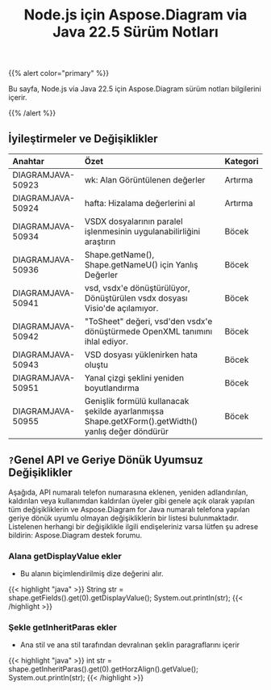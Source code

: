 ﻿---
title: Node.js için Aspose.Diagram via Java 22.5 Sürüm Notları
type: docs
weight: 23
url: /tr/java/aspose-diagram-for-node-js-via-java-22-5-release-notes/
---
{{% alert color="primary" %}}

Bu sayfa, Node.js via Java 22.5 için Aspose.Diagram sürüm notları bilgilerini içerir.

{{% /alert %}}
## **İyileştirmeler ve Değişiklikler**  ##

|**Anahtar**|**Özet**|**Kategori**|
|:- |:- |:- |
|DIAGRAMJAVA-50923|wk: Alan Görüntülenen değerler|Artırma|
|DIAGRAMJAVA-50924|hafta: Hizalama değerlerini al|Artırma|
|DIAGRAMJAVA-50934|VSDX dosyalarının paralel işlenmesinin uygulanabilirliğini araştırın|Böcek|
|DIAGRAMJAVA-50936|Shape.getName(), Shape.getNameU() için Yanlış Değerler|Böcek|
|DIAGRAMJAVA-50941|vsd, vsdx'e dönüştürülüyor, Dönüştürülen vsdx dosyası Visio'de açılamıyor.|Böcek|
|DIAGRAMJAVA-50942|"ToSheet" değeri, vsd'den vsdx'e dönüştürmede OpenXML tanımını ihlal ediyor.|Böcek|
|DIAGRAMJAVA-50943|VSD dosyası yüklenirken hata oluştu|Böcek|
|DIAGRAMJAVA-50951|Yanal çizgi şeklini yeniden boyutlandırma|Böcek|
|DIAGRAMJAVA-50955|Genişlik formülü kullanacak şekilde ayarlanmışsa Shape.getXForm().getWidth() yanlış değer döndürür|Böcek|

## `?`**Genel API ve Geriye Dönük Uyumsuz Değişiklikler**
Aşağıda, API numaralı telefon numarasına eklenen, yeniden adlandırılan, kaldırılan veya kullanımdan kaldırılan üyeler gibi genele açık olarak yapılan tüm değişikliklerin ve Aspose.Diagram for Java numaralı telefona yapılan geriye dönük uyumlu olmayan değişikliklerin bir listesi bulunmaktadır. Listelenen herhangi bir değişiklikle ilgili endişeleriniz varsa lütfen şu adrese bildirin: Aspose.Diagram destek forumu.

### **Alana getDisplayValue ekler**
- Bu alanın biçimlendirilmiş dize değerini alır.

{{< highlight "java" >}}
String str = shape.getFields().get(0).getDisplayValue();
System.out.println(str);
{{< /highlight >}}

### **Şekle getInheritParas ekler**
- Ana stil ve ana stil tarafından devralınan şeklin paragraflarını içerir

{{< highlight "java" >}}
int str = shape.getInheritParas().get(0).getHorzAlign().getValue();
System.out.println(str);
{{< /highlight >}}
